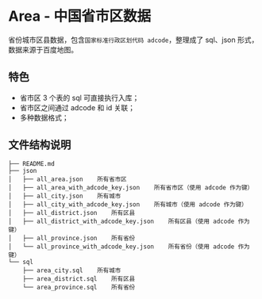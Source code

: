 # Area - 中国省市区数据
省份城市区县数据，包含`国家标准行政区划代码 adcode`，整理成了 sql、json 形式，数据来源于百度地图。

## 特色
* 省市区 3 个表的 sql 可直接执行入库；
* 省市区之间通过 adcode 和 id 关联；
* 多种数据格式；

## 文件结构说明
    ├── README.md
    ├── json
    │   ├── all_area.json    所有省市区
    │   ├── all_area_with_adcode_key.json    所有省市区（使用 adcode 作为键）
    │   ├── all_city.json    所有城市
    │   ├── all_city_with_adcode_key.json    所有城市（使用 adcode 作为键）
    │   ├── all_district.json    所有区县
    │   ├── all_district_with_adcode_key.json    所有区县（使用 adcode 作为键）
    │   ├── all_province.json    所有省份
    │   └── all_province_with_adcode_key.json    所有省份（使用 adcode 作为键）
    └── sql
        ├── area_city.sql    所有城市
        ├── area_district.sql    所有区县
        └── area_province.sql    所有省份
